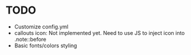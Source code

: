 # TODO

- Customize config.yml
- callouts icon: Not implemented yet. Need to use JS to inject icon into .note::before
- Basic fonts/colors styling

